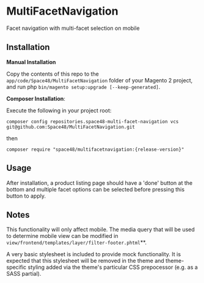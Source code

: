 # MultiFacetNavigation
Facet navigation with multi-facet selection on mobile

## Installation

**Manual Installation**

Copy the contents of this repo to the `app/code/Space48/MultiFacetNavigation` folder of your Magento 2 project, and run php `bin/magento setup:upgrade [--keep-generated]`.

**Composer Installation**:

Execute the following in your project root:

`composer config repositories.space48-multi-facet-navigation vcs git@github.com:Space48/MultiFacetNavigation.git`

then

`composer require "space48/multifacetnavigation:{release-version}"`

## Usage

After installation, a product listing page should have a 'done' button at the bottom and multiple facet options can be selected before pressing this button to apply.

## Notes

This functionality will only affect mobile. The media query that will be used to determine mobile view can be modified in `view/frontend/templates/layer/filter-footer.phtml`**.

A very basic stylesheet is included to provide mock functionality. It is expected that this stylesheet will be removed in the theme and theme-specific styling added via the theme's particular CSS prepocessor (e.g. as a SASS partial).
